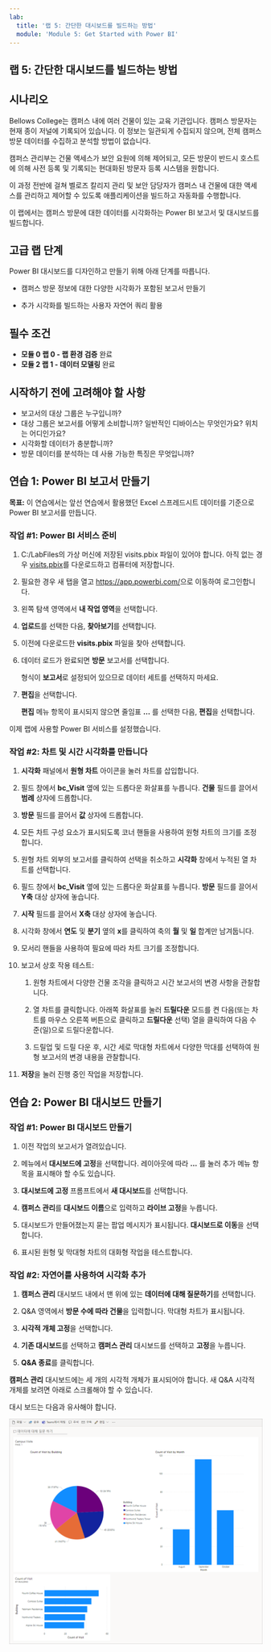 ```yaml
---
lab:
  title: '랩 5: 간단한 대시보드를 빌드하는 방법'
  module: 'Module 5: Get Started with Power BI'
---
```


## 랩 5: 간단한 대시보드를 빌드하는 방법

## 시나리오

Bellows College는 캠퍼스 내에 여러 건물이 있는 교육 기관입니다. 캠퍼스 방문자는 현재 종이 저널에 기록되어 있습니다. 이 정보는 일관되게 수집되지 않으며, 전체 캠퍼스 방문 데이터를 수집하고 분석할 방법이 없습니다.

캠퍼스 관리부는 건물 액세스가 보안 요원에 의해 제어되고, 모든 방문이 반드시 호스트에 의해 사전 등록 및 기록되는 현대화된 방문자 등록 시스템을 원합니다.

이 과정 전반에 걸쳐 벨로즈 칼리지 관리 및 보안 담당자가 캠퍼스 내 건물에 대한 액세스를 관리하고 제어할 수 있도록 애플리케이션을 빌드하고 자동화를 수행합니다.

이 랩에서는 캠퍼스 방문에 대한 데이터를 시각화하는 Power BI 보고서 및 대시보드를 빌드합니다.

## 고급 랩 단계

Power BI 대시보드를 디자인하고 만들기 위해 아래 단계를 따릅니다.

-   캠퍼스 방문 정보에 대한 다양한 시각화가 포함된 보고서 만들기

-   추가 시각화를 빌드하는 사용자 자연어 쿼리 활용

## 필수 조건

- **모듈 0 랩 0 - 랩 환경 검증** 완료
- **모듈 2 랩 1 - 데이터 모델링** 완료

## 시작하기 전에 고려해야 할 사항

-   보고서의 대상 그룹은 누구입니까?
-   대상 그룹은 보고서를 어떻게 소비합니까? 일반적인 디바이스는 무엇인가요? 위치는 어디인가요?
-   시각화할 데이터가 충분합니까?
-   방문 데이터를 분석하는 데 사용 가능한 특징은 무엇입니까?

## 연습 1: Power BI 보고서 만들기

**목표:** 이 연습에서는 앞선 연습에서 활용했던 Excel 스프레드시트 데이터를 기준으로 Power BI 보고서를 만듭니다.

### 작업 \#1: Power BI 서비스 준비

1.  C:/LabFiles의 가상 머신에 저장된 visits.pbix 파일이 있어야 합니다. 아직 없는 경우 [visits.pbix](https://github.com/MicrosoftLearning/PL-900-Microsoft-Power-Platform-Fundamentals/raw/master/Allfiles/visits.pbix)를 다운로드하고 컴퓨터에 저장합니다.

2.  필요한 경우 새 탭을 열고 <https://app.powerbi.com/>으로 이동하여 로그인합니다.

3.  왼쪽 탐색 영역에서 **내 작업 영역**을 선택합니다.

5.  **업로드**를 선택한 다음, **찾아보기**를 선택합니다.

6.  이전에 다운로드한 **visits.pbix** 파일을 찾아 선택합니다. 

7.  데이터 로드가 완료되면 **방문** 보고서를 선택합니다.

    형식이 **보고서**로 설정되어 있으므로 데이터 세트를 선택하지 마세요.

8.  **편집**을 선택합니다. 

    **편집** 메뉴 항목이 표시되지 않으면 줄임표 **…** 를 선택한 다음, **편집**을 선택합니다.

이제 랩에 사용할 Power BI 서비스를 설정했습니다.


### 작업 \#2: 차트 및 시간 시각화를 만듭니다

1.  **시각화** 패널에서 **원형 차트** 아이콘을 눌러 차트를 삽입합니다.

2.  필드 창에서 **bc_Visit** 옆에 있는 드롭다운 화살표를 누릅니다. **건물** 필드를 끌어서 **범례** 상자에 드롭합니다.

3.  **방문** 필드를 끌어서 **값** 상자에 드롭합니다.

4.  모든 차트 구성 요소가 표시되도록 코너 핸들을 사용하여 원형 차트의 크기를 조정합니다.

5.  원형 차트 외부의 보고서를 클릭하여 선택을 취소하고 **시각화** 창에서 누적된 열 차트를 선택합니다.

6.  필드 창에서 **bc_Visit** 옆에 있는 드롭다운 화살표를 누릅니다. **방문** 필드를 끌어서 **Y축** 대상 상자에 놓습니다.

7.  **시작** 필드를 끌어서 **X축** 대상 상자에 놓습니다.

8.  시각화 창에서 **연도** 및 **분기** 옆의 **x**를 클릭하여 축의 **월** 및 **일** 합계만 남겨둡니다.

9.  모서리 핸들을 사용하여 필요에 따라 차트 크기를 조정합니다.

10. 보고서 상호 작용 테스트:

    1.  원형 차트에서 다양한 건물 조각을 클릭하고 시간 보고서의 변경 사항을 관찰합니다.

    2.  열 차트를 클릭합니다. 아래쪽 화살표를 눌러 **드릴다운** 모드를 켠 다음(또는 차트를 마우스 오른쪽 버튼으로 클릭하고 **드릴다운** 선택) 열을 클릭하여 다음 수준(일)으로 드릴다운합니다.

    3.  드릴업 및 드릴 다운 후, 시간 세로 막대형 차트에서 다양한 막대를 선택하여 원형 보고서의 변경 내용을 관찰합니다.

11. **저장**을 눌러 진행 중인 작업을 저장합니다.

## 연습 2: Power BI 대시보드 만들기

### 작업 \#1: Power BI 대시보드 만들기

1.  이전 작업의 보고서가 열려있습니다.

2.  메뉴에서 **대시보드에 고정**을 선택합니다. 레이아웃에 따라 **...** 를 눌러 추가 메뉴 항목을 표시해야 할 수도 있습니다.

3.  **대시보드에 고정** 프롬프트에서 **새 대시보드**를 선택합니다.

4.  **캠퍼스 관리**를 **대시보드 이름**으로 입력하고 **라이브 고정**을 누릅니다.

5.  대시보드가 만들어졌는지 묻는 팝업 메시지가 표시됩니다. **대시보드로 이동**을 선택합니다.

6.  표시된 원형 및 막대형 차트의 대화형 작업을 테스트합니다.

### 작업 \#2: 자연어를 사용하여 시각화 추가

1.  **캠퍼스 관리** 대시보드 내에서 맨 위에 있는 **데이터에 대해 질문하기**를 선택합니다.

2.  Q&A 영역에서 **방문 수에 따라 건물**을 입력합니다. 막대형 차트가 표시됩니다.

3.  **시각적 개체 고정**을 선택합니다.

4.  **기존 대시보드**를 선택하고 **캠퍼스 관리** 대시보드를 선택하고 **고정**을 누릅니다.

5.  **Q&A 종료**를 클릭합니다.

**캠퍼스 관리** 대시보드에는 세 개의 시각적 개체가 표시되어야 합니다. 새 Q&A 시각적 개체를 보려면 아래로 스크롤해야 할 수 있습니다.

대시 보드는 다음과 유사해야 합니다.

![](media/5-powerbi-result.png)
